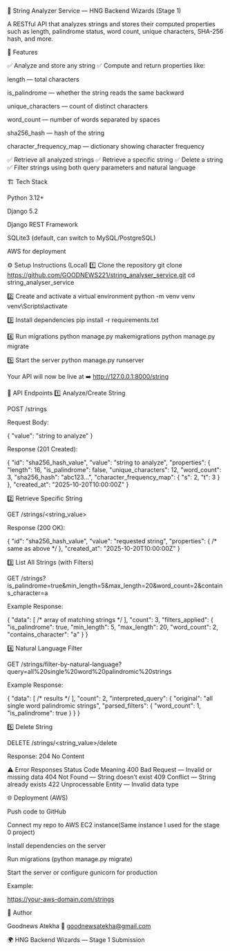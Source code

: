 🧩 String Analyzer Service — HNG Backend Wizards (Stage 1)

A RESTful API that analyzes strings and stores their computed properties such as length, palindrome status, word count, unique characters, SHA-256 hash, and more.

🚀 Features

✅ Analyze and store any string
✅ Compute and return properties like:

length — total characters

is_palindrome — whether the string reads the same backward

unique_characters — count of distinct characters

word_count — number of words separated by spaces

sha256_hash — hash of the string

character_frequency_map — dictionary showing character frequency

✅ Retrieve all analyzed strings
✅ Retrieve a specific string
✅ Delete a string
✅ Filter strings using both query parameters and natural language

🏗️ Tech Stack

Python 3.12+

Django 5.2

Django REST Framework

SQLite3 (default, can switch to MySQL/PostgreSQL)

AWS for deployment

⚙️ Setup Instructions (Local)
1️⃣ Clone the repository
git clone https://github.com/GOODNEWS221/string_analyser_service.git
cd string_analyser_service

2️⃣ Create and activate a virtual environment
python -m venv venv
venv\Scripts\activate    

3️⃣ Install dependencies
pip install -r requirements.txt

4️⃣ Run migrations
python manage.py makemigrations
python manage.py migrate

5️⃣ Start the server
python manage.py runserver


Your API will now be live at
➡️ http://127.0.0.1:8000/string

🧾 API Endpoints
1️⃣ Analyze/Create String

POST /strings

Request Body:

{
  "value": "string to analyze"
}


Response (201 Created):

{
  "id": "sha256_hash_value",
  "value": "string to analyze",
  "properties": {
    "length": 16,
    "is_palindrome": false,
    "unique_characters": 12,
    "word_count": 3,
    "sha256_hash": "abc123...",
    "character_frequency_map": {
      "s": 2,
      "t": 3
    }
  },
  "created_at": "2025-10-20T10:00:00Z"
}

2️⃣ Retrieve Specific String

GET /strings/<string_value>

Response (200 OK):

{
  "id": "sha256_hash_value",
  "value": "requested string",
  "properties": { /* same as above */ },
  "created_at": "2025-10-20T10:00:00Z"
}

3️⃣ List All Strings (with Filters)

GET /strings?is_palindrome=true&min_length=5&max_length=20&word_count=2&contains_character=a

Example Response:

{
  "data": [ /* array of matching strings */ ],
  "count": 3,
  "filters_applied": {
    "is_palindrome": true,
    "min_length": 5,
    "max_length": 20,
    "word_count": 2,
    "contains_character": "a"
  }
}

4️⃣ Natural Language Filter

GET /strings/filter-by-natural-language?query=all%20single%20word%20palindromic%20strings

Example Response:

{
  "data": [ /* results */ ],
  "count": 2,
  "interpreted_query": {
    "original": "all single word palindromic strings",
    "parsed_filters": {
      "word_count": 1,
      "is_palindrome": true
    }
  }
}

5️⃣ Delete String

DELETE /strings/<string_value>/delete

Response:
204 No Content

⚠️ Error Responses
Status Code	Meaning
400	Bad Request — Invalid or missing data
404	Not Found — String doesn’t exist
409	Conflict — String already exists
422	Unprocessable Entity — Invalid data type


🌐 Deployment (AWS)

Push code to GitHub

Connect my repo to AWS EC2 instance(Same instance I used for the stage 0 project)

Install dependencies on the server

Run migrations (python manage.py migrate)

Start the server or configure gunicorn for production





Example:

https://your-aws-domain.com/strings




👤 Author

Goodnews Atekha
📧 goodnewsatekha@gmail.com

🌍 HNG Backend Wizards — Stage 1 Submission